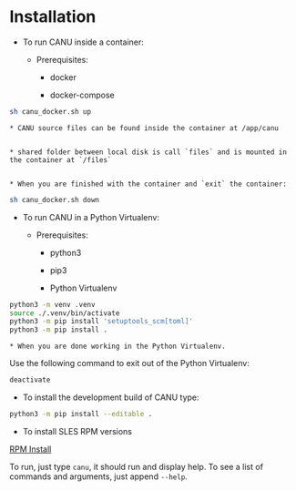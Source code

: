 # Installation


* To run CANU inside a container:


    * Prerequisites:


        * docker


        * docker-compose

```bash
sh canu_docker.sh up
```


    * CANU source files can be found inside the container at /app/canu


    * shared folder between local disk is call `files` and is mounted in the container at `/files`


    * When you are finished with the container and `exit` the container:

```bash
sh canu_docker.sh down
```


* To run CANU in a Python Virtualenv:


    * Prerequisites:


        * python3


        * pip3


        * Python Virtualenv

```bash
python3 -m venv .venv
source ./.venv/bin/activate
python3 -m pip install 'setuptools_scm[toml]'
python3 -m pip install .
```


    * When you are done working in the Python Virtualenv.
Use the following command to exit out of the Python Virtualenv:

```bash
deactivate
```


* To install the development build of CANU type:

```bash
python3 -m pip install --editable .
```


* To install SLES RPM versions

[RPM Install](rpm_install.md)

To run, just type `canu`, it should run and display help. To see a list of commands and arguments, just append `--help`.
